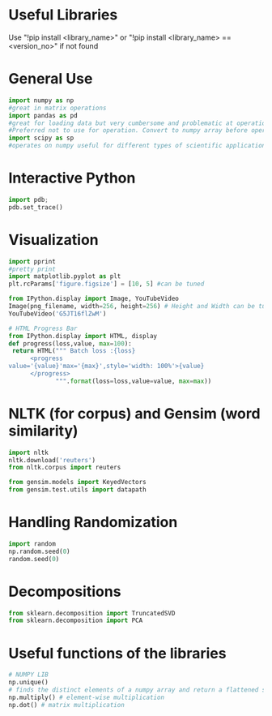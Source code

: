 # Useful Libraries
Use "!pip install <library_name>" or "!pip install <library_name> == <version_no>" if not found

# General Use
```python
import numpy as np 
#great in matrix operations
import pandas as pd 
#great for loading data but very cumbersome and problematic at operations. 
#Preferred not to use for operation. Convert to numpy array before operations.
import scipy as sp
#operates on numpy useful for different types of scientific applications.
```

# Interactive Python 
```python
import pdb; 
pdb.set_trace()
```

# Visualization

```python
import pprint
#pretty print
import matplotlib.pyplot as plt
plt.rcParams['figure.figsize'] = [10, 5] #can be tuned
```
```python
from IPython.display import Image, YouTubeVideo
Image(png_filename, width=256, height=256) # Height and Width can be tuned
YouTubeVideo('G5JT16flZwM')
```
```python
# HTML Progress Bar
from IPython.display import HTML, display
def progress(loss,value, max=100):
 return HTML(""" Batch loss :{loss}
      <progress    
value='{value}'max='{max}',style='width: 100%'>{value}
      </progress>
             """.format(loss=loss,value=value, max=max))
```
# NLTK (for corpus) and Gensim (word similarity)

```python
import nltk
nltk.download('reuters')
from nltk.corpus import reuters
```

```python
from gensim.models import KeyedVectors
from gensim.test.utils import datapath
```

# Handling Randomization

```python
import random
np.random.seed(0)
random.seed(0)
```

# Decompositions

```python
from sklearn.decomposition import TruncatedSVD
from sklearn.decomposition import PCA
```
 
# Useful functions of the libraries
```python
# NUMPY LIB
np.unique() 
# finds the distinct elements of a numpy array and return a flattened sorted list by default (additionally we can get the frequency counts also)
np.multiply() # element-wise multiplication
np.dot() # matrix multiplication
```  